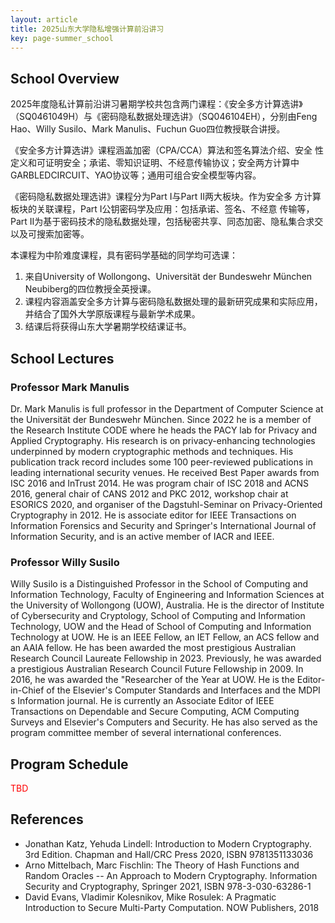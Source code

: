 ```yaml
---
layout: article
title: 2025山东大学隐私增强计算前沿讲习
key: page-summer_school
---
```


<!-- # 2025山东大学隐私增强计算前沿讲习 -->

## School Overview

2025年度隐私计算前沿讲习暑期学校共包含两门课程：《安全多方计算选讲》（SQ0461049H）与《密码隐私数据处理选讲》（SQ046104EH），分别由Feng Hao、Willy Susilo、Mark Manulis、Fuchun Guo四位教授联合讲授。

《安全多方计算选讲》课程涵盖加密（CPA/CCA）算法和签名算法介绍、安全 性定义和可证明安全；承诺、零知识证明、不经意传输协议；安全两方计算中GARBLEDCIRCUIT、YAO协议等；通用可组合安全模型等内容。

《密码隐私数据处理选讲》课程分为Part Ⅰ与Part Ⅱ两大板块。作为安全多 方计算板块的关联课程，Part Ⅰ公钥密码学及应用：包括承诺、签名、不经意 传输等，Part Ⅱ为基于密码技术的隐私数据处理，包括秘密共享、同态加密、隐私集合求交以及可搜索加密等。

本课程为中阶难度课程，具有密码学基础的同学均可选课：

1. 来自University of Wollongong、Universität der Bundeswehr München Neubiberg的四位教授全英授课。
2. 课程内容涵盖安全多方计算与密码隐私数据处理的最新研究成果和实际应用，并结合了国外大学原版课程与最新学术成果。
3. 结课后将获得山东大学暑期学校结课证书。

## School Lectures

### Professor Mark Manulis

Dr. Mark Manulis is full professor in the Department of Computer Science at the Universität der Bundeswehr München. Since 2022 he is a member of the Research Institute CODE where he heads the PACY lab for Privacy and Applied Cryptography. His research is on privacy-enhancing technologies underpinned by modern cryptographic methods and techniques. His publication track record includes some 100 peer-reviewed publications in leading international security venues. He received Best Paper awards from ISC 2016 and InTrust 2014. He was program chair of ISC 2018 and ACNS 2016, general chair of CANS 2012 and PKC 2012, workshop chair at ESORICS 2020, and organiser of the Dagstuhl-Seminar on Privacy-Oriented Cryptography in 2012. He is associate editor for IEEE Transactions on Information Forensics and Security and Springer's International Journal of Information Security, and is an active member of IACR and IEEE.

### Professor Willy Susilo

Willy Susilo is a Distinguished Professor in the School of Computing and Information Technology, Faculty of Engineering and Information Sciences at the University of Wollongong (UOW), Australia. He is the director of Institute of Cybersecurity and Cryptology, School of Computing and Information Technology, UOW and the Head of School of Computing and Information Technology at UOW. He is an IEEE Fellow, an IET Fellow, an ACS fellow and an AAIA fellow. He has been awarded the most prestigious Australian Research Council Laureate Fellowship in 2023. Previously, he was awarded a prestigious Australian Research Council Future Fellowship in 2009. In 2016, he was awarded the "Researcher of the Year at UOW. He is the Editor-in-Chief of the Elsevier's Computer Standards and Interfaces and the MDPI s Information journal. He is currently an Associate Editor of IEEE Transactions on Dependable and Secure Computing, ACM Computing Surveys and Elsevier's Computers and Security. He has also served as the program committee member of several international conferences.

## Program Schedule

<span style="color: red">TBD</span>

## References

* Jonathan Katz, Yehuda Lindell: Introduction to Modern Cryptography. 3rd Edition. Chapman and Hall/CRC Press 2020, ISBN 9781351133036
* Arno Mittelbach, Marc Fischlin: The Theory of Hash Functions and Random Oracles -- An Approach to Modern Cryptography. Information Security and Cryptography, Springer 2021, ISBN 978-3-030-63286-1
* David Evans, Vladimir Kolesnikov, Mike Rosulek: A Pragmatic Introduction to Secure Multi-Party Computation. NOW Publishers, 2018